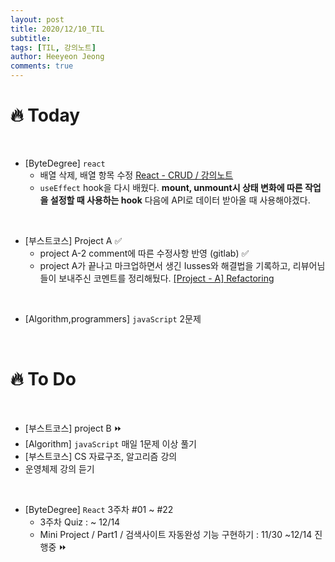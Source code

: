 ```yaml
---
layout: post
title: 2020/12/10_TIL
subtitle:
tags: [TIL, 강의노트]
author: Heeyeon Jeong
comments: true
---
```


# 🔥 Today

<br>

- [ByteDegree] `react`
  - 배열 삭제, 배열 항목 수정 [React - CRUD / 강의노트](https://heeyeonjeong.tistory.com/61)
  - `useEffect` hook을 다시 배웠다. <b>mount, unmount시 상태 변화에 따른 작업을 설정할 때 사용하는 hook</b> 다음에 API로 데이터 받아올 때 사용해야겠다.

<br>

- [부스트코스] Project A ✅
  - project A-2 comment에 따른 수정사항 반영 (gitlab) ✅
  - project A가 끝나고 마크업하면서 생긴 Iusses와 해결법을 기록하고, 리뷰어님들이 보내주신 코멘트를 정리해뒀다. [[Project - A] Refactoring](https://heeyeonjeong.tistory.com/60?category=914390)

<br>

- [Algorithm,programmers] `javaScript` 2문제

<br>

# 🔥 To Do

<br>

- [부스트코스] project B ⏩
- [Algorithm] `javaScript` 매일 1문제 이상 풀기
- [부스트코스] CS 자료구조, 알고리즘 강의
- 운영체제 강의 듣기

<br>

- [ByteDegree] `React` 3주차 #01 ~ #22
  - 3주차 Quiz : ~ 12/14
  - Mini Project / Part1 / 검색사이트 자동완성 기능 구현하기 : 11/30 ~12/14 진행중 ⏩
